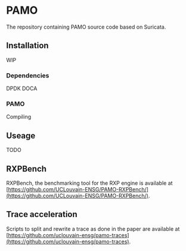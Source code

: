 # PAMO
The repository containing PAMO source code based on Suricata.


## Installation
WIP

### Dependencies
DPDK
DOCA

### PAMO

Compiling

## Useage
TODO


## RXPBench
RXPBench, the benchmarking tool for the RXP engine is available at [https://github.com/UCLouvain-ENSG/PAMO-RXPBench/](https://github.com/UCLouvain-ENSG/PAMO-RXPBench/).

## Trace acceleration

Scripts to split and rewrite a trace as done in the paper are available at [https://github.com/uclouvain-ensg/pamo-traces](https://github.com/uclouvain-ensg/pamo-traces).
